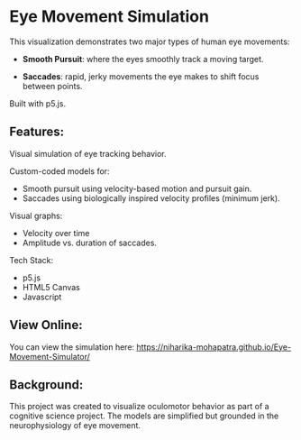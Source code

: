 # Eye Movement Simulation

This visualization demonstrates two major types of human eye movements:

* **Smooth Pursuit**: where the eyes smoothly track a moving target.

* **Saccades**: rapid, jerky movements the eye makes to shift focus between points.

Built with p5.js. 

## Features:
Visual simulation of eye tracking behavior.

Custom-coded models for:

* Smooth pursuit using velocity-based motion and pursuit gain.
* Saccades using biologically inspired velocity profiles (minimum jerk).

Visual graphs:

* Velocity over time
* Amplitude vs. duration of saccades. 

Tech Stack:
* p5.js
* HTML5 Canvas
* Javascript

## View Online:
You can view the simulation here:
https://niharika-mohapatra.github.io/Eye-Movement-Simulator/

## Background:
This project was created to visualize oculomotor behavior as part of a cognitive science project. The models are simplified but grounded in the neurophysiology of eye movement.
